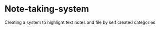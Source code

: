 # Note-taking-system
Creating a system to highlight text notes and file by self created categories 
